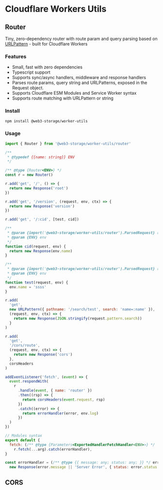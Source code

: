 # Cloudflare Workers Utils

## Router

Tiny, zero-dependency router with route param and query parsing based on [URLPattern](https://developer.mozilla.org/en-US/docs/Web/API/URL_Pattern_API) - built for Cloudflare Workers

### Features

- Small, fast with zero dependencies
- Typescript support
- Supports sync/async handlers, middleware and response handlers
- Parses route params, query string and URLPatterns, exposed in the Request object.
- Supports Cloudflare ESM Modules and Service Worker syntax
- Supports route matching with URLPattern or string

### Install

```bash
npm install @web3-storage/worker-utils
```

### Usage

```js
import { Router } from '@web3-storage/worker-utils/router'

/**
 * @typedef {{name: string}} ENV
 */

/** @type {Router<ENV>} */
const r = new Router()

r.add('get', '/', () => {
  return new Response('root')
})

r.add('get', '/version', (request, env, ctx) => {
  return new Response('version')
})

r.add('get', '/:cid', [test, cid])

/**
 * @param {import('@web3-storage/worker-utils/router').ParsedRequest} request
 * @param {ENV} env
 */
function cid(request, env) {
  return new Response(env.name)
}

/**
 * @param {import('@web3-storage/worker-utils/router').ParsedRequest} request
 * @param {ENV} env
 */
function test(request, env) {
  env.name = 'ssss'
}

r.add(
  'get',
  new URLPattern({ pathname: '/search/test', search: 'name=:name' }),
  (request, env, ctx) => {
    return new Response(JSON.stringify(request.pattern.search))
  }
)

r.add(
  'get',
  '/cors/route',
  (request, env, ctx) => {
    return new Response('cors')
  },
  corsHeaders
)

addEventListener('fetch', (event) => {
  event.respondWith(
    r
      .handle(event, { name: 'router' })
      .then((rsp) => {
        return corsHeaders(event.request, rsp)
      })
      .catch((error) => {
        return errorHandler(error, env.log)
      })
  )
})

// Modules syntax
export default {
  fetch: (/** @type {Parameters<ExportedHandlerFetchHandler<ENV>>} */ ...arg) =>
    r.fetch(...arg).catch(errorHandler),
}

const errorHandler = (/** @type {{ message: any; status: any; }} */ error) =>
  new Response(error.message || 'Server Error', { status: error.status || 500 })
```

## CORS
